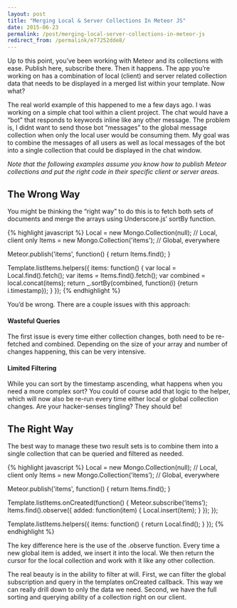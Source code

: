 ```yaml
---
layout: post
title: "Merging Local & Server Collections In Meteor JS"
date: 2015-06-23
permalink: /post/merging-local-server-collections-in-meteor-js
redirect_from: /permalink/e77252dde8/
---
```


Up to this point, you’ve been working with Meteor and its collections with ease. Publish here, subscribe there. Then it happens. The app you’re working on has a combination of local (client) and server related collection data that needs to be displayed in a merged list within your template. Now what?

The real world example of this happened to me a few days ago. I was working on a simple chat tool within a client project. The chat would have a “bot” that responds to keywords inline like any other message. The problem is, I didnt want to send those bot “messages” to the global message collection when only the local user would be consuming them. My goal was to combine the messages of all users as well as local messages of the bot into a single collection that could be displayed in the chat window.

*Note that the following examples assume you know how to publish Meteor collections and put the right code in their specific client or server areas.*

## The Wrong Way

You might be thinking the “right way” to do this is to fetch both sets of documents and merge the arrays using Underscore.js’ sortBy function.

{% highlight javascript %}
Local = new Mongo.Collection(null); // Local, client only
Items = new Mongo.Collection('items'); // Global, everywhere

Meteor.publish('items', function() {
  return Items.find();
}

Template.listItems.helpers({
  items: function() {
    var local = Local.find().fetch();
    var items = Items.find().fetch();
    var combined = local.concat(items);
    return _.sortBy(combined, function(i) {return i.timestamp});
  }
});
{% endhighlight %}

You’d be wrong. There are a couple issues with this approach:

#### Wasteful Queries

The first issue is every time either collection changes, both need to be re-fetched and combined. Depending on the size of your array and number of changes happening, this can be very intensive.

#### Limited Filtering

While you can sort by the timestamp ascending, what happens when you need a more complex sort? You could of course add that logic to the helper, which will now also be re-run every time either local or global collection changes. Are your hacker-senses tingling? They should be!

## The Right Way

The best way to manage these two result sets is to combine them into a single collection that can be queried and filtered as needed.

{% highlight javascript %}
Local = new Mongo.Collection(null); // Local, client only
Items = new Mongo.Collection(‘items’); // Global, everywhere

Meteor.publish('items', function() {
  return Items.find();
}

Template.listItems.onCreated(function() {
  Meteor.subscribe(‘items’);
  Items.find().observe({
    added: function(item) {
      Local.insert(item);
    }
  });
});

Template.listItems.helpers({
  items: function() {
    return Local.find();
  }
});
{% endhighlight %}

The key difference here is the use of the .observe function. Every time a new global item is added, we insert it into the local. We then return the cursor for the local collection and work with it like any other collection.

The real beauty is in the ability to filter at will. First, we can filter the global subscription and query in the templates onCreated callback. This way we can really drill down to only the data we need. Second, we have the full sorting and querying ability of a collection right on our client.